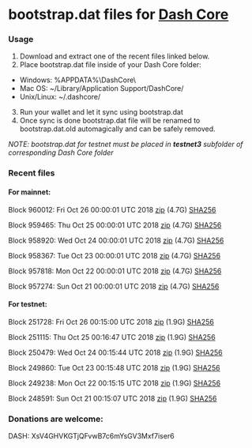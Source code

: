# bootstrap.dat files for [Dash Core](https://www.dash.org)

### Usage

1. Download and extract one of the recent files linked below.
2. Place bootstrap.dat file inside of your Dash Core folder:
 - Windows: %APPDATA%\DashCore\
 - Mac OS: ~/Library/Application Support/DashCore/
 - Unix/Linux: ~/.dashcore/
3. Run your wallet and let it sync using bootstrap.dat
4. Once sync is done bootstrap.dat file will be renamed to bootstrap.dat.old automagically and can be safely removed.

_NOTE: bootstrap.dat for testnet must be placed in **testnet3** subfolder of corresponding Dash Core folder_

### Recent files

#### For mainnet:

Block 960012: Fri Oct 26 00:00:01 UTC 2018 [zip](https://dash-bootstrap.ams3.digitaloceanspaces.com/mainnet/2018-10-26/bootstrap.dat.zip) (4.7G) [SHA256](https://dash-bootstrap.ams3.digitaloceanspaces.com/mainnet/2018-10-26/sha256.txt)

Block 959465: Thu Oct 25 00:00:01 UTC 2018 [zip](https://dash-bootstrap.ams3.digitaloceanspaces.com/mainnet/2018-10-25/bootstrap.dat.zip) (4.7G) [SHA256](https://dash-bootstrap.ams3.digitaloceanspaces.com/mainnet/2018-10-25/sha256.txt)

Block 958920: Wed Oct 24 00:00:01 UTC 2018 [zip](https://dash-bootstrap.ams3.digitaloceanspaces.com/mainnet/2018-10-24/bootstrap.dat.zip) (4.7G) [SHA256](https://dash-bootstrap.ams3.digitaloceanspaces.com/mainnet/2018-10-24/sha256.txt)

Block 958367: Tue Oct 23 00:00:01 UTC 2018 [zip](https://dash-bootstrap.ams3.digitaloceanspaces.com/mainnet/2018-10-23/bootstrap.dat.zip) (4.7G) [SHA256](https://dash-bootstrap.ams3.digitaloceanspaces.com/mainnet/2018-10-23/sha256.txt)

Block 957818: Mon Oct 22 00:00:01 UTC 2018 [zip](https://dash-bootstrap.ams3.digitaloceanspaces.com/mainnet/2018-10-22/bootstrap.dat.zip) (4.7G) [SHA256](https://dash-bootstrap.ams3.digitaloceanspaces.com/mainnet/2018-10-22/sha256.txt)

Block 957274: Sun Oct 21 00:00:01 UTC 2018 [zip](https://dash-bootstrap.ams3.digitaloceanspaces.com/mainnet/2018-10-21/bootstrap.dat.zip) (4.7G) [SHA256](https://dash-bootstrap.ams3.digitaloceanspaces.com/mainnet/2018-10-21/sha256.txt)


#### For testnet:

Block 251728: Fri Oct 26 00:15:00 UTC 2018 [zip](https://dash-bootstrap.ams3.digitaloceanspaces.com/testnet/2018-10-26/bootstrap.dat.zip) (1.9G) [SHA256](https://dash-bootstrap.ams3.digitaloceanspaces.com/testnet/2018-10-26/sha256.txt)

Block 251115: Thu Oct 25 00:16:47 UTC 2018 [zip](https://dash-bootstrap.ams3.digitaloceanspaces.com/testnet/2018-10-25/bootstrap.dat.zip) (1.9G) [SHA256](https://dash-bootstrap.ams3.digitaloceanspaces.com/testnet/2018-10-25/sha256.txt)

Block 250479: Wed Oct 24 00:15:44 UTC 2018 [zip](https://dash-bootstrap.ams3.digitaloceanspaces.com/testnet/2018-10-24/bootstrap.dat.zip) (1.9G) [SHA256](https://dash-bootstrap.ams3.digitaloceanspaces.com/testnet/2018-10-24/sha256.txt)

Block 249860: Tue Oct 23 00:15:48 UTC 2018 [zip](https://dash-bootstrap.ams3.digitaloceanspaces.com/testnet/2018-10-23/bootstrap.dat.zip) (1.9G) [SHA256](https://dash-bootstrap.ams3.digitaloceanspaces.com/testnet/2018-10-23/sha256.txt)

Block 249238: Mon Oct 22 00:15:15 UTC 2018 [zip](https://dash-bootstrap.ams3.digitaloceanspaces.com/testnet/2018-10-22/bootstrap.dat.zip) (1.9G) [SHA256](https://dash-bootstrap.ams3.digitaloceanspaces.com/testnet/2018-10-22/sha256.txt)

Block 248591: Sun Oct 21 00:15:07 UTC 2018 [zip](https://dash-bootstrap.ams3.digitaloceanspaces.com/testnet/2018-10-21/bootstrap.dat.zip) (1.9G) [SHA256](https://dash-bootstrap.ams3.digitaloceanspaces.com/testnet/2018-10-21/sha256.txt)


### Donations are welcome:

DASH: XsV4GHVKGTjQFvwB7c6mYsGV3Mxf7iser6
